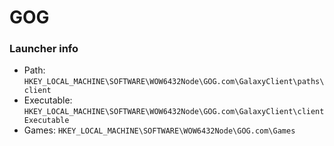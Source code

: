 # GOG

### Launcher info

- Path:
  `HKEY_LOCAL_MACHINE\SOFTWARE\WOW6432Node\GOG.com\GalaxyClient\paths\client`
- Executable:
  `HKEY_LOCAL_MACHINE\SOFTWARE\WOW6432Node\GOG.com\GalaxyClient\clientExecutable`
- Games:
  `HKEY_LOCAL_MACHINE\SOFTWARE\WOW6432Node\GOG.com\Games`
  